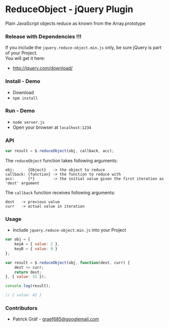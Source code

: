 # ReduceObject - jQuery Plugin

Plain JavaScript objects reduce as known from the Array.prototype

### Release with Dependencies !!!
If you include the ```jquery.reduce-object.min.js``` only, be sure jQuery is part of your Project.  
You will get it here:  
*  http://jquery.com/download/ 

### Install - Demo

* Download
* ``` npm install ``` 


### Run - Demo

* ``` node server.js ```
* Open your browser at ```localhost:1234 ```

### API
```js
var result = $.reduceObject(obj, callback, acc);
```
The ```reduceObject``` function takes following arguments:   
```c2hs 
obj:      {Object}   -> the object to reduce
callback: {function} -> the function to reduce with
acc:      {*}        -> the initial value given the first iteration as 'dest' argument
```
The ``` callback ``` function receives following arguments:  
```c2hs
dest   -> previous value
curr   -> actual value in iteration
```


### Usage

* Include ```jquery.reduce-object.min.js``` into your Project

```js
var obj = {
    keyA = { value: 2 },
    keyB = { value: 9 }
};

var result = $.reduceObject(obj, function(dest, curr) {
    dest += curr;
    return dest;
}, { value: 31 });

console.log(result);

// { value: 42 }
```

### Contributors

* Patrick Gräf - graef685@googlemail.com
